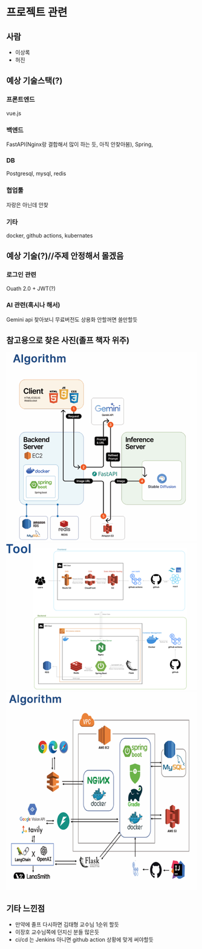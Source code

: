 # 프로젝트 관련

## 사람

- 이상록
- 허진

## 예상 기술스택(?)

### 프론트엔드

vue.js

### 백엔드

FastAPI(Nginx랑 결합해서 많이 하는 듯, 아직 안찾아봄), Spring,

### DB

Postgresql, mysql, redis

### 협업툴

자랑은 아닌데 안찾

### 기타

docker, github actions, kubernates

## 예상 기술(?)//주제 안정해서 몰겠음

### 로그인 관련

Ouath 2.0 + JWT(?)

### AI 관련(혹시나 해서)

Gemini api 찾아보니 무료버전도 상용화 안할꺼면 쓸만할듯

## 참고용으로 찾은 사진(졸프 책자 위주)

![1](./Algorithm_1.png)
![2](./Algorithm_2.png)
![3](./Algorithm_3.png)

## 기타 느낀점

- 만약에 졸프 다시하면 김태형 교수님 1순위 할듯
- 이장호 교수님쪽에 던지신 분들 많은듯
- ci/cd 는 Jenkins 아니면 github action 상황에 맞게 써야할듯
